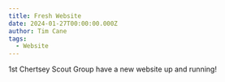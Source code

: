 ```yaml
---
title: Fresh Website
date: 2024-01-27T00:00:00.000Z
author: Tim Cane
tags:
  - Website
---
```


1st Chertsey Scout Group have a new website up and running!